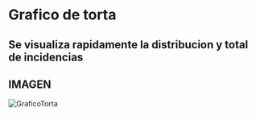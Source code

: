 # Grafico de torta
## Se visualiza rapidamente la distribucion y total de incidencias

## IMAGEN
![GraficoTorta](../../../Escritorio/GraficoTorta.png)